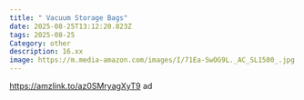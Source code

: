 ```yaml
---
title: " Vacuum Storage Bags"
date: 2025-08-25T13:12:20.823Z
tags: 2025-08-25
Category: other
description: 16.xx
image: https://m.media-amazon.com/images/I/71Ea-SwOG9L._AC_SL1500_.jpg
---
```

https://amzlink.to/az0SMryagXyT9 ad